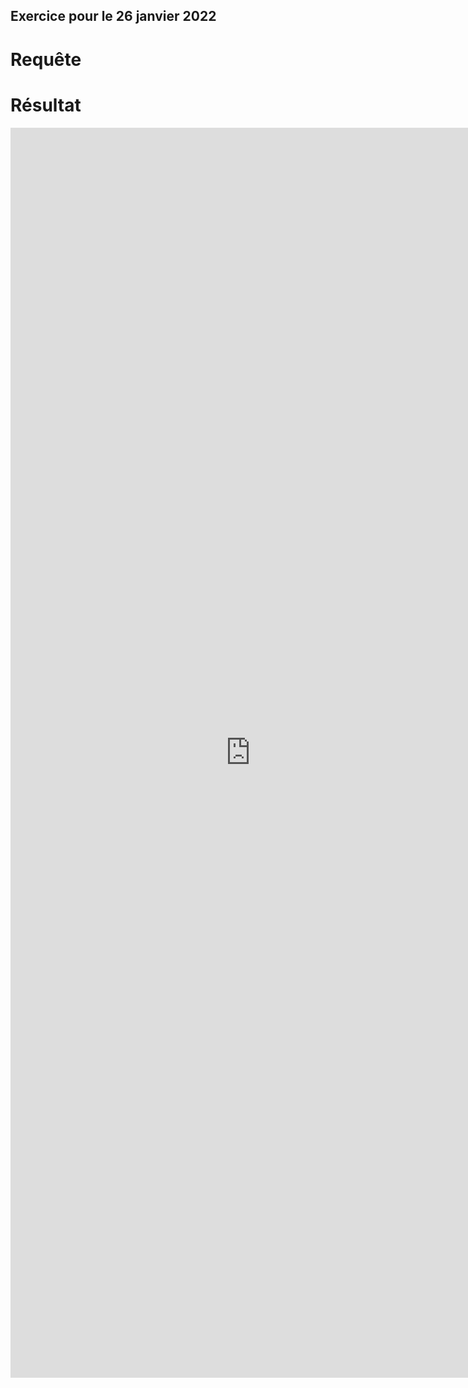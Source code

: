 ## Exercice pour le 26 janvier 2022

# Requête









# Résultat

<iframe style="width: 80vw; height: 50vh; border: none;" src="https://query.wikidata.org/embed.html#%23%20Sculptures%20d%27Auguste%20Rodin%0ASELECT%20%3Fitem%20%3FitemLabel%20%3Fimg%20%3Flieu_conservation%20%3Fcoord%0AWHERE%20%7B%0A%3Fitem%20wdt%3AP31%20wd%3AQ860861.%20%23%20cherche%20sculptures%0A%3Fitem%20wdt%3AP170%20wd%3AQ30755%20.%20%23%20cherche%20cr%C3%A9ation%20Auguste%20Rodin%0A%3Fitem%20wdt%3AP18%20%3Fimg.%20%23%20cherche%20image%0A%3Fitem%20wdt%3AP276%20%3Flieu_conservation.%20%23%20cherche%20lieu%20de%20conservation%0A%3Flieu_conservation%20wdt%3AP625%20%3Fcoord.%0A%3Fitem%20wdt%3AP17%20wd%3AQ30%0ASERVICE%20wikibase%3Alabel%20%7B%20bd%3AserviceParam%20wikibase%3Alanguage%20%22en%22.%20%7D%0A%7D" referrerpolicy="origin" sandbox="allow-scripts allow-same-origin allow-popups" ></iframe>




